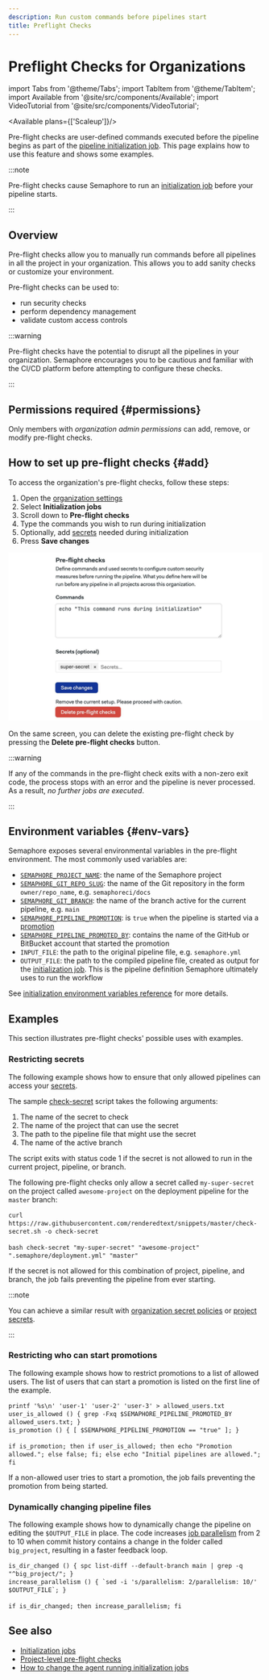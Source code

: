 ```yaml
---
description: Run custom commands before pipelines start
title: Preflight Checks
---
```


# Preflight Checks for Organizations

import Tabs from '@theme/Tabs';
import TabItem from '@theme/TabItem';
import Available from '@site/src/components/Available';
import VideoTutorial from '@site/src/components/VideoTutorial';

<Available plans={['Scaleup']}/>

Pre-flight checks are user-defined commands executed before the pipeline begins as part of the [pipeline initialization job](./pipelines#init-job). This page explains how to use this feature and shows some examples.

:::note

Pre-flight checks cause Semaphore to run an [initialization job](./pipelines#init-job) before your pipeline starts.

:::

## Overview

Pre-flight checks allow you to manually run commands before all pipelines in all the project in your organization. This allows you to add sanity checks or customize your environment.

Pre-flight checks can be used to:

- run security checks
- perform dependency management
- validate custom access controls

:::warning

Pre-flight checks have the potential to disrupt all the pipelines in your organization. Semaphore encourages you to be cautious and familiar with the CI/CD platform before attempting to configure these checks. 

:::

## Permissions required {#permissions}

Only members with *organization admin permissions* can add, remove, or modify pre-flight checks.

## How to set up pre-flight checks {#add}

To access the organization's pre-flight checks, follow these steps:

1. Open the [organization settings](./organizations#org-settings)
2. Select **Initialization jobs**
3. Scroll down to **Pre-flight checks**
4. Type the commands you wish to run during initialization
5. Optionally, add [secrets](./secrets) needed during initialization
6. Press **Save changes**

![Configuring pre-flight checks for the organization](./img/org-preflight-screen.jpg)

On the same screen, you can delete the existing pre-flight check by pressing the **Delete pre-flight checks** button.

:::warning

If any of the commands in the pre-flight check exits with a non-zero exit code, the process stops with an error and the pipeline is never processed. As a result, *no further jobs are executed*.

:::

## Environment variables {#env-vars}

Semaphore exposes several environmental variables in the pre-flight environment. The most commonly used variables are:

- [`SEMAPHORE_PROJECT_NAME`](../reference/env-vars#project-name): the name of the Semaphore project 
- [`SEMAPHORE_GIT_REPO_SLUG`](../reference/env-vars#git-repo-slug): the name of the Git repository in the form `owner/repo_name`, e.g. `semaphoreci/docs`
- [`SEMAPHORE_GIT_BRANCH`](../reference/env-vars#git-branch): the name of the branch active for the current pipeline, e.g. `main`
- [`SEMAPHORE_PIPELINE_PROMOTION`](../reference/env-vars#pipeline-promotion): is `true` when the pipeline is started via a [promotion](./pipelines#connecting-pipelines)
- [`SEMAPHORE_PIPELINE_PROMOTED_BY`](../reference/env-vars#pipeline-promoted-by): contains the name of the GitHub or BitBucket account that started the promotion
- `INPUT_FILE`: the path to the original pipeline file, e.g. `semaphore.yml`
- `OUTPUT_FILE`: the path to the compiled pipeline file, created as output for the [initialization job](./pipelines#init-job). This is the pipeline definition Semaphore ultimately uses to run the workflow

See [initialization environment variables reference](../reference/env-vars#init) for more details.

## Examples

This section illustrates pre-flight checks' possible uses with examples.

### Restricting secrets

The following example shows how to ensure that only allowed pipelines can access your [secrets](./secrets). 

The sample [check-secret](https://raw.githubusercontent.com/renderedtext/snippets/master/check-secret.sh) script takes the following arguments:

1. The name of the secret to check
2. The name of the project that can use the secret
3. The path to the pipeline file that might use the secret
4. The name of the active branch

The script exits with status code 1 if the secret is not allowed to run in the current project, pipeline, or branch.

The following pre-flight checks only allow a secret called `my-super-secret` on the project called `awesome-project` on the deployment pipeline for the `master` branch:

```shell
curl https://raw.githubusercontent.com/renderedtext/snippets/master/check-secret.sh -o check-secret

bash check-secret "my-super-secret" "awesome-project" ".semaphore/deployment.yml" "master"
```

If the secret is not allowed for this combination of project, pipeline, and branch, the job fails preventing the pipeline from ever starting.

:::note

You can achieve a similar result with [organization secret policies](./secrets#secret-access-policy) or [project secrets](./secrets#create-project-secrets).

:::

### Restricting who can start promotions

The following example shows how to restrict promotions to a list of allowed users. The list of users that can start a promotion is listed on the first line of the example.

```shell
printf '%s\n' 'user-1' 'user-2' 'user-3' > allowed_users.txt
user_is_allowed () { grep -Fxq $SEMAPHORE_PIPELINE_PROMOTED_BY allowed_users.txt; }
is_promotion () { [ $SEMAPHORE_PIPELINE_PROMOTION == "true" ]; }

if is_promotion; then if user_is_allowed; then echo "Promotion allowed."; else false; fi; else echo "Initial pipelines are allowed."; fi
```

If a non-allowed user tries to start a promotion, the job fails preventing the promotion from being started.

### Dynamically changing pipeline files

The following example shows how to dynamically change the pipeline on editing the `$OUTPUT_FILE` in place. The code increases [job parallelism](./jobs#job-parallelism) from 2 to 10 when commit history contains a change in the folder called `big_project`, resulting in a faster feedback loop.

```shell
is_dir_changed () { spc list-diff --default-branch main | grep -q "^big_project/"; }
increase_parallelism () { `sed -i 's/parallelism: 2/parallelism: 10/' $OUTPUT_FILE`; }

if is_dir_changed; then increase_parallelism; fi
```

## See also

- [Initialization jobs](./pipelines#init-job)
- [Project-level pre-flight checks](./projects#preflight)
- [How to change the agent running initialization jobs](./organizations#init-agent)
